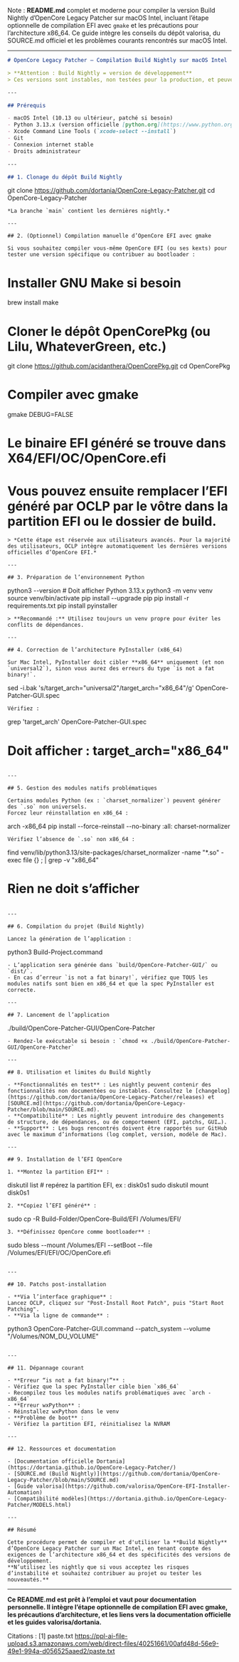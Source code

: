 Note : **README.md** complet et moderne pour compiler la version Build Nightly d’OpenCore Legacy Patcher sur macOS Intel, incluant l’étape optionnelle de compilation EFI avec `gmake` et les précautions pour l’architecture x86_64. Ce guide intègre les conseils du dépôt valorisa, du SOURCE.md officiel et les problèmes courants rencontrés sur macOS Intel.

---

```markdown
# OpenCore Legacy Patcher – Compilation Build Nightly sur macOS Intel

> **Attention : Build Nightly = version de développement**  
> Ces versions sont instables, non testées pour la production, et peuvent introduire des bugs ou changements majeurs. Utilisez-les uniquement pour contribuer ou tester les dernières nouveautés. **Sauvegardez toujours vos données avant manipulation du bootloader.**

---

## Prérequis

- macOS Intel (10.13 ou ultérieur, patché si besoin)
- Python 3.13.x (version officielle [python.org](https://www.python.org/downloads/), compilée avec `--enable-shared`)
- Xcode Command Line Tools (`xcode-select --install`)
- Git
- Connexion internet stable
- Droits administrateur

---

## 1. Clonage du dépôt Build Nightly

```
git clone https://github.com/dortania/OpenCore-Legacy-Patcher.git
cd OpenCore-Legacy-Patcher
```
*La branche `main` contient les dernières nightly.*

---

## 2. (Optionnel) Compilation manuelle d’OpenCore EFI avec gmake

Si vous souhaitez compiler vous-même OpenCore EFI (ou ses kexts) pour tester une version spécifique ou contribuer au bootloader :

```
# Installer GNU Make si besoin
brew install make

# Cloner le dépôt OpenCorePkg (ou Lilu, WhateverGreen, etc.)
git clone https://github.com/acidanthera/OpenCorePkg.git
cd OpenCorePkg

# Compiler avec gmake
gmake DEBUG=FALSE

# Le binaire EFI généré se trouve dans X64/EFI/OC/OpenCore.efi
# Vous pouvez ensuite remplacer l’EFI généré par OCLP par le vôtre dans la partition EFI ou le dossier de build.
```
> *Cette étape est réservée aux utilisateurs avancés. Pour la majorité des utilisateurs, OCLP intègre automatiquement les dernières versions officielles d’OpenCore EFI.*

---

## 3. Préparation de l’environnement Python

```
python3 --version  # Doit afficher Python 3.13.x
python3 -m venv venv
source venv/bin/activate
pip install --upgrade pip
pip install -r requirements.txt
pip install pyinstaller
```
> **Recommandé :** Utilisez toujours un venv propre pour éviter les conflits de dépendances.

---

## 4. Correction de l’architecture PyInstaller (x86_64)

Sur Mac Intel, PyInstaller doit cibler **x86_64** uniquement (et non `universal2`), sinon vous aurez des erreurs du type `is not a fat binary!`.

```
sed -i.bak 's/target_arch="universal2"/target_arch="x86_64"/g' OpenCore-Patcher-GUI.spec
```
Vérifiez :
```
grep 'target_arch' OpenCore-Patcher-GUI.spec
# Doit afficher : target_arch="x86_64"
```

---

## 5. Gestion des modules natifs problématiques

Certains modules Python (ex : `charset_normalizer`) peuvent générer des `.so` non universels.  
Forcez leur réinstallation en x86_64 :

```
arch -x86_64 pip install --force-reinstall --no-binary :all: charset-normalizer
```
Vérifiez l’absence de `.so` non x86_64 :
```
find venv/lib/python3.13/site-packages/charset_normalizer -name "*.so" -exec file {} \; | grep -v "x86_64"
# Rien ne doit s’afficher
```

---

## 6. Compilation du projet (Build Nightly)

Lancez la génération de l’application :
```
python3 Build-Project.command
```
- L’application sera générée dans `build/OpenCore-Patcher-GUI/` ou `dist/`.
- En cas d’erreur `is not a fat binary!`, vérifiez que TOUS les modules natifs sont bien en x86_64 et que la spec PyInstaller est correcte.

---

## 7. Lancement de l’application

```
./build/OpenCore-Patcher-GUI/OpenCore-Patcher
```
- Rendez-le exécutable si besoin : `chmod +x ./build/OpenCore-Patcher-GUI/OpenCore-Patcher`

---

## 8. Utilisation et limites du Build Nightly

- **Fonctionnalités en test** : Les nightly peuvent contenir des fonctionnalités non documentées ou instables. Consultez le [changelog](https://github.com/dortania/OpenCore-Legacy-Patcher/releases) et [SOURCE.md](https://github.com/dortania/OpenCore-Legacy-Patcher/blob/main/SOURCE.md).
- **Compatibilité** : Les nightly peuvent introduire des changements de structure, de dépendances, ou de comportement (EFI, patchs, GUI…).
- **Support** : Les bugs rencontrés doivent être rapportés sur GitHub avec le maximum d’informations (log complet, version, modèle de Mac).

---

## 9. Installation de l’EFI OpenCore

1. **Montez la partition EFI** :
   ```
   diskutil list  # repérez la partition EFI, ex : disk0s1
   sudo diskutil mount disk0s1
   ```
2. **Copiez l’EFI généré** :
   ```
   sudo cp -R Build-Folder/OpenCore-Build/EFI /Volumes/EFI/
   ```
3. **Définissez OpenCore comme bootloader** :
   ```
   sudo bless --mount /Volumes/EFI --setBoot --file /Volumes/EFI/EFI/OC/OpenCore.efi
   ```

---

## 10. Patchs post-installation

- **Via l’interface graphique** :  
  Lancez OCLP, cliquez sur "Post-Install Root Patch", puis "Start Root Patching".
- **Via la ligne de commande** :  
  ```
  python3 OpenCore-Patcher-GUI.command --patch_system --volume "/Volumes/NOM_DU_VOLUME"
  ```

---

## 11. Dépannage courant

- **Erreur “is not a fat binary!”** :  
  - Vérifiez que la spec PyInstaller cible bien `x86_64`
  - Recompilez tous les modules natifs problématiques avec `arch -x86_64`
- **Erreur wxPython** :  
  - Réinstallez wxPython dans le venv
- **Problème de boot** :  
  - Vérifiez la partition EFI, réinitialisez la NVRAM

---

## 12. Ressources et documentation

- [Documentation officielle Dortania](https://dortania.github.io/OpenCore-Legacy-Patcher/)
- [SOURCE.md (Build Nightly)](https://github.com/dortania/OpenCore-Legacy-Patcher/blob/main/SOURCE.md)
- [Guide valorisa](https://github.com/valorisa/OpenCore-EFI-Installer-Automation)
- [Compatibilité modèles](https://dortania.github.io/OpenCore-Legacy-Patcher/MODELS.html)

---

## Résumé

Cette procédure permet de compiler et d'utiliser la **Build Nightly** d’OpenCore Legacy Patcher sur un Mac Intel, en tenant compte des exigences de l’architecture x86_64 et des spécificités des versions de développement.  
**N’utilisez les nightly que si vous acceptez les risques d’instabilité et souhaitez contribuer au projet ou tester les nouveautés.**

```

---

**Ce README.md est prêt à l’emploi et vaut pour documentation personnelle. Il intègre l’étape optionnelle de compilation EFI avec gmake, les précautions d’architecture, et les liens vers la documentation officielle et les guides valorisa/dortania.**

Citations :
[1] paste.txt https://ppl-ai-file-upload.s3.amazonaws.com/web/direct-files/40251661/00afd48d-56e9-49e1-994a-d056525aaed2/paste.txt

